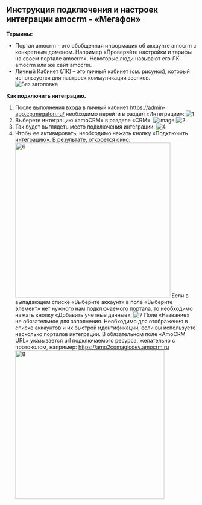 ## Инструкция подключения и настроек интеграции amocrm - «Мегафон»
**Термины:**
- Портал amocrm - это обобщенная информация об аккаунте amocrm с конкретным доменом. Например «Проверяйте настройки и тарифы на своем портале amocrm». Некоторые люди называют его ЛК amocrm или же сайт amocrm.
- Личный Кабинет (ЛК) – это личный кабинет (см. рисунок), который используется для настроек коммуникации звонков. <br />
![Без заголовка](https://github.com/user-attachments/assets/22bc4ae7-676d-4cef-8272-38acbea6930b)

**Как подключить интеграцию.** <br />
1. После выполнения входа в личный кабинет https://admin-app.cp.megafon.ru/ необходимо перейти в раздел «Интеграции»:
![1](https://github.com/user-attachments/assets/d1555cc2-6667-4645-8e16-ce41ca2deb68) 
2. Выберете интеграцию «amoCRM» в разделе «CRM». ![image](https://github.com/user-attachments/assets/e798ec64-c357-4233-9eb3-dd4365ec910f)
![2](https://github.com/user-attachments/assets/ccd6f1d1-e31e-44d4-84f3-483d2aa2db19) 
3. Так будет выглядеть место подключения интеграции:
![4](https://github.com/user-attachments/assets/fbfc8ccc-92fd-4312-8f1a-5061306f5b7d)
4. Чтобы ее активировать, необходимо нажать кнопку «Подключить интеграцию». В результате, откроется окно:
   <img width="411" alt="6" src="https://github.com/user-attachments/assets/f1c96900-270a-4fa7-9c1e-3bed61225755">
Если в выпадающем списке «Выберите аккаунт» в поле «Выберите элемент» нет нужного нам подключаемого портала, то необходимо нажать кнопку «Добавить учетные данные»:
![7](https://github.com/user-attachments/assets/ae1691b6-c2b6-4ade-a519-8a6f3e747bde)
Поле «Название» не обязательное для заполнения. Необходимо для отображения в списке аккаунтов и их быстрой идентификации, если вы используете несколько порталов интеграции. В обязательном поле «AmoCRM URL» указывается url подключаемого ресурса, желательно с протоколом, например: https://amo2comagicdev.amocrm.ru
   <img width="395" alt="8" src="https://github.com/user-attachments/assets/f374439d-9938-4f92-a208-758e857e195a">
